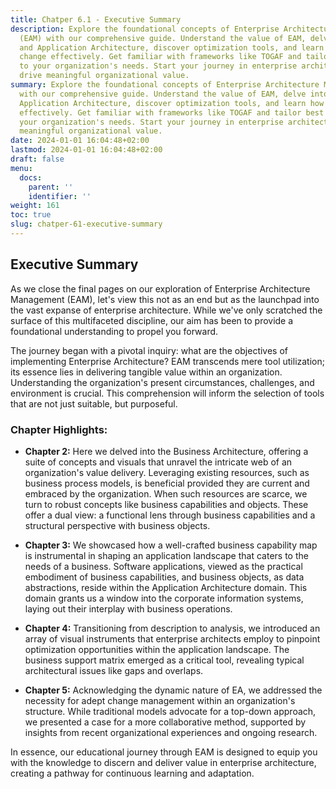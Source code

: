 ```yaml
---
title: Chatper 6.1 - Executive Summary
description: Explore the foundational concepts of Enterprise Architecture Management
  (EAM) with our comprehensive guide. Understand the value of EAM, delve into Business
  and Application Architecture, discover optimization tools, and learn how to manage
  change effectively. Get familiar with frameworks like TOGAF and tailor best practices
  to your organization's needs. Start your journey in enterprise architecture and
  drive meaningful organizational value.
summary: Explore the foundational concepts of Enterprise Architecture Management (EAM)
  with our comprehensive guide. Understand the value of EAM, delve into Business and
  Application Architecture, discover optimization tools, and learn how to manage change
  effectively. Get familiar with frameworks like TOGAF and tailor best practices to
  your organization's needs. Start your journey in enterprise architecture and drive
  meaningful organizational value.
date: 2024-01-01 16:04:48+02:00
lastmod: 2024-01-01 16:04:48+02:00
draft: false
menu:
  docs:
    parent: ''
    identifier: ''
weight: 161
toc: true
slug: chatper-61-executive-summary
---
```



## Executive Summary

As we close the final pages on our exploration of Enterprise Architecture Management (EAM), let's view this not as an end but as the launchpad into the vast expanse of enterprise architecture. While we've only scratched the surface of this multifaceted discipline, our aim has been to provide a foundational understanding to propel you forward.

The journey began with a pivotal inquiry: what are the objectives of implementing Enterprise Architecture? EAM transcends mere tool utilization; its essence lies in delivering tangible value within an organization. Understanding the organization's present circumstances, challenges, and environment is crucial. This comprehension will inform the selection of tools that are not just suitable, but purposeful.

### Chapter Highlights:

- **Chapter 2:** Here we delved into the Business Architecture, offering a suite of concepts and visuals that unravel the intricate web of an organization's value delivery. Leveraging existing resources, such as business process models, is beneficial provided they are current and embraced by the organization. When such resources are scarce, we turn to robust concepts like business capabilities and objects. These offer a dual view: a functional lens through business capabilities and a structural perspective with business objects.

- **Chapter 3:** We showcased how a well-crafted business capability map is instrumental in shaping an application landscape that caters to the needs of a business. Software applications, viewed as the practical embodiment of business capabilities, and business objects, as data abstractions, reside within the Application Architecture domain. This domain grants us a window into the corporate information systems, laying out their interplay with business operations.

- **Chapter 4:** Transitioning from description to analysis, we introduced an array of visual instruments that enterprise architects employ to pinpoint optimization opportunities within the application landscape. The business support matrix emerged as a critical tool, revealing typical architectural issues like gaps and overlaps.

- **Chapter 5:** Acknowledging the dynamic nature of EA, we addressed the necessity for adept change management within an organization's structure. While traditional models advocate for a top-down approach, we presented a case for a more collaborative method, supported by insights from recent organizational experiences and ongoing research.

In essence, our educational journey through EAM is designed to equip you with the knowledge to discern and deliver value in enterprise architecture, creating a pathway for continuous learning and adaptation.